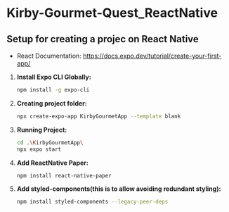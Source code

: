 # Kirby-Gourmet-Quest_ReactNative


## Setup for creating a projec on React Native
- React Documentation: https://docs.expo.dev/tutorial/create-your-first-app/

1. **Install Expo CLI Globally:**
   ```bash
   npm install -g expo-cli
   ```

2. **Creating project folder:**
   ```bash
   npx create-expo-app KirbyGourmetApp --template blank
   ```

3. **Running Project:**
   ```bash
   cd .\KirbyGourmetApp\
   npx expo start
   ```

3. **Add ReactNative Paper:**
   ```bash
   npm install react-native-paper
   ```
3. **Add styled-components(this is to allow avoiding redundant styling):**
   ```bash
   npm install styled-components --legacy-peer-deps
   ```
   


   


